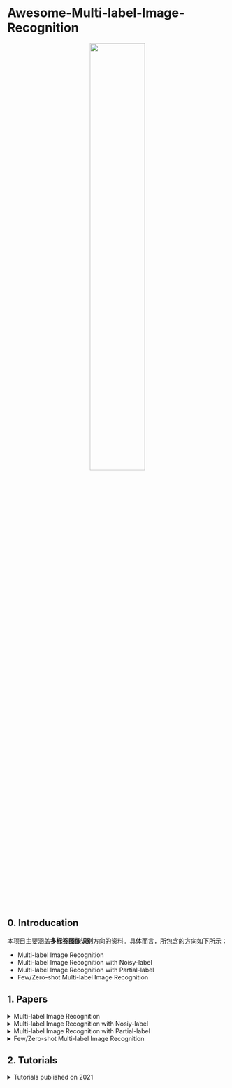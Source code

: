 # Awesome-Multi-label-Image-Recognition




<div align=center>
  <img src='./Figures/WeChat.png' width="50%" />
</div>

<div align=center>
  <a href="https://www.zhihu.com/people/putao537"><img src="https://img.shields.io/badge/知乎-blue" alt=""></a> <a href="https://twitter.com/TaoPu537"><img src="https://img.shields.io/badge/Twitter-blue" alt=""></a> <a href="https://wx.zsxq.com/dweb2/index/group/15288888851422"><img src="https://img.shields.io/badge/知识星球-green" alt=""></a>
</div>
  
## 0. Introducation
本项目主要涵盖**多标签图像识别**方向的资料。具体而言，所包含的方向如下所示：  
- Multi-label Image Recognition
- Multi-label Image Recognition with Noisy-label
- Multi-label Image Recognition with Partial-label
- Few/Zero-shot Multi-label Image Recognition

## 1. Papers
<details>
  <summary> Multi-label Image Recognition </summary>
 
### 2021       
|  **Pub.**  | **Title**                                                    |                          **Links**                           |
| :--------: | :----------------------------------------------------------- | :----------------------------------------------------------: |
| **TPAMI** | **[P-GCN]** Learning Graph Convolutional Networks for Multi-Label Recognition and Applications | [Paper](https://ieeexplore.ieee.org/abstract/document/9369105) |
| **TIP** | **[MCAR]** Learning to Discover Multi-Class Attentional Regions for Multi-Label Image Recognition | [Paper](https://arxiv.org/abs/2007.01755)/[Code](https://github.com/gaobb/MCAR) |
| **CVPR** | **[C-Trans]** General Multi-label Image Classification with Transformers | [Paper](https://openaccess.thecvf.com/content/CVPR2021/papers/Lanchantin_General_Multi-Label_Image_Classification_With_Transformers_CVPR_2021_paper.pdf)/[Code](https://github.com/QData/C-Tran) | 
| **ICCV** | **[TDRG]** Transformer-based Dual Relation Graph for Multi-label Image Recognition | [Paper](https://openaccess.thecvf.com/content/ICCV2021/papers/Zhao_Transformer-Based_Dual_Relation_Graph_for_Multi-Label_Image_Recognition_ICCV_2021_paper.pdf)/[Code](https://github.com/iCVTEAM/TDRG) |
| **ICCV** | **[ASL]** Asymmetric Loss For Multi-Label Classification | [Paper](https://openaccess.thecvf.com/content/ICCV2021/papers/Ridnik_Asymmetric_Loss_for_Multi-Label_Classification_ICCV_2021_paper.pdf)/[Code](https://github.com/Alibaba-MIIL/ASL) |
| **ICCV** | **[CSRA]** Residual Attention: A Simple but Effective Method for Multi-Label Recognition | [Paper](https://openaccess.thecvf.com/content/ICCV2021/papers/Zhu_Residual_Attention_A_Simple_but_Effective_Method_for_Multi-Label_Recognition_ICCV_2021_paper.pdf)/[Code](https://github.com/Kevinz-code/CSRA) |
| **AAAI**  | **[DSDL]** Deep Semantic Dictionary Learning for Multi-label Image Classification | [Paper](https://ojs.aaai.org/index.php/AAAI/article/view/16472/16279)/[Code](https://github.com/ZFT-CQU/DSDL) |
| **AAAI** | **[MGTN]** Modular Graph Transformer Networks for Multi-Label Image Classification | [Paper](https://people.cs.umu.se/sonvx/files/2021_AAAI_MGTN.pdf)/[Code](https://github.com/ReML-AI/MGTN) |
| **IJCAI** | **[GM-MLIC]** GM-MLIC: Graph Matching based Multi-Label Image Classification | [Paper](https://www.ijcai.org/proceedings/2021/0163.pdf) |
| **ACM MM** | **[M3TR]** M3TR: Multi-modal Multi-label Recognition with Transformer | [Paper](https://dl.acm.org/doi/pdf/10.1145/3474085.3475191)/[Code](https://github.com/iCVTEAM/M3TR) |
| arxiv | MlTr: Multi-label Classification with Transformer | [Paper](https://arxiv.org/abs/2106.06195)/[Code](https://github.com/starmemda/MlTr/) | 
| arxiv | Query2Label: A Simple Transformer Way to Multi-Label Classification | [Paper](https://arxiv.org/pdf/2107.10834.pdf)/[Code](https://github.com/SlongLiu/query2labels) |
| arxiv | Multi-layered Semantic Representation Network for Multi-label Image Classification | [Paper](https://arxiv.org/pdf/2106.11596.pdf) | 
| arxiv | Contrast Learning Visual Attention for Multi Label Classification | [Paper](https://arxiv.org/pdf/2107.11626.pdf) |
| arxiv | Learning Discriminative Representations for Multi-Label Image Recognition | [Paper](https://arxiv.org/pdf/2107.11159.pdf) |

### 2020       

|  **Pub.**  | **Title**                                                    |                          **Links**                           |
| :--------: | :----------------------------------------------------------- | :----------------------------------------------------------: |
| **TPAMI** | **[KGGR]** Knowledge-Guided Multi-Label Few-Shot Learning for General Image Recognition | [Paper](https://arxiv.org/abs/2009.09450) |
|  **TMM** | **[DER]** Disentangling, Embedding and Ranking Label Cues for Multi-Label Image Recognition | [Paper](https://ieeexplore.ieee.org/document/9122471) |
|  **TMM** | **[TS-GCN]** Joint Input and Output Space Learning for Multi-Label Image Classification | [Paper](https://ieeexplore.ieee.org/document/9115821) |
|  **CVPR** | **[PLA]** Orderless_Recurrent_Models_for_Multi-Label_Classification | [Paper](https://openaccess.thecvf.com/content_CVPR_2020/papers/Yazici_Orderless_Recurrent_Models_for_Multi-Label_Classification_CVPR_2020_paper.pdf)/[Code](https://github.com/voyazici/orderless-rnn-classification) |
|  **ECCV** | **[ADD-GCN]** Attention-Driven Dynamic Graph Convolutional Network for Multi-Label Image Recognition | [Paper](https://arxiv.org/abs/2012.02994)/[Code](https://github.com/Yejin0111/ADD-GCN) |
|  **AAAI** | **[KSSNet]** Multi-Label Classification with Label Graph Superimposing | [Paper](https://arxiv.org/abs/1911.09243)/[Code](https://github.com/mathkey/mssnet) |
|  **AAAI** | Cross-Modality Attention with Semantic Graph Embedding for Multi-Label Classification | [Paper](https://arxiv.org/abs/1912.07872) |
| **ACM MM** | **[SGTN]** Privacy-Preserving Visual Content Tagging using Graph Transformer Networks | [Paper](https://dl.acm.org/doi/10.1145/3394171.3414047)/[Code](https://github.com/ReML-AI/sgtn) |
| **ACM MM** | **[AdaHGNN]** AdaHGNN: Adaptive Hypergraph Neural Networks for Multi-Label Image Classification | [Paper](https://dl.acm.org/doi/10.1145/3394171.3414046) |

### 2019       

| **Pub.** | **Title**                                                    |                          **Links**                           |
| :------: | :----------------------------------------------------------- | :----------------------------------------------------------: |
| **CVPR** | **[ML-GCN]** Multi-Label Image Recognition with Graph Convolutional Networks | [Paper](https://openaccess.thecvf.com/content_CVPR_2019/papers/Chen_Multi-Label_Image_Recognition_With_Graph_Convolutional_Networks_CVPR_2019_paper.pdf)/[Code](https://github.com/Megvii-Nanjing/ML-GCN) |
| **CVPR** | **[VAC]** Visual Attention Consistency under Image Transforms for Multi-Label Image Classification | [Paper](https://openaccess.thecvf.com/content_CVPR_2019/papers/Guo_Visual_Attention_Consistency_Under_Image_Transforms_for_Multi-Label_Image_Classification_CVPR_2019_paper.pdf)/[Code](https://github.com/hguosc/visual_attention_consistency) |
| **ICCV** | **[SSGRL]** Learning Semantic-Specific Graph Representation for Multi-Label Image Recognition | [Paper](https://arxiv.org/abs/1908.07325)/[Code](https://github.com/HCPLab-SYSU/SSGRL) |

### 2015~2018       

| **Pub.**  | **Title**                                                    |                          **Links**                           |
| :-------: | :----------------------------------------------------------- | :----------------------------------------------------------: |
| **TPAMI'15** | **[HCP]** HCP: A Flexible CNN Framework for Multi-Label Image Classification | [Paper](https://ieeexplore.ieee.org/document/7305792)  |
| **AAAI'18** | **[Order-Free RNN]** Order-Free RNN with Visual Attention for Multi-Label Classification | [Paper](https://arxiv.org/abs/1707.05495) |
| **IJCAI'18** | **[MsDPD]** Multi-scale and Discriminative Part Detectors Based Features for Multi-label Image Classification | [Paper](https://www.ijcai.org/Proceedings/2018/0090.pdf) |
| **ICCV'17** | **[WILDCAT]** WILDCAT: Weakly Supervised Learning of Deep ConvNets for Image Classification, Pointwise Localization and Segmentation | [Paper](https://openaccess.thecvf.com/content_cvpr_2017/papers/Durand_WILDCAT_Weakly_Supervised_CVPR_2017_paper.pdf)/[Code](https://github.com/durandtibo/wildcat.pytorch) |
| **ICCV'17** | **[RDAR]** Multi-label Image Recognition by Recurrently Discovering Attentional Regions | [Paper](https://openaccess.thecvf.com/content_ICCV_2017/papers/Wang_Multi-Label_Image_Recognition_ICCV_2017_paper.pdf)/[Code](https://github.com/James-Yip/AttentionImageClass) |
| **CVPR'17** | **[SRN]** Learning Spatial Regularization with Image-level Supervisions for Multi-label Image Classification | [Paper](https://openaccess.thecvf.com/content_cvpr_2017/papers/Zhu_Learning_Spatial_Regularization_CVPR_2017_paper.pdf)/[Code](https://github.com/zhufengx/SRN_multilabel) |
| **CVPR'16** | **[CNN-RNN]** CNN-RNN: A Unified Framework for Multi-label Image Classification | [Paper](https://arxiv.org/abs/1604.04573)/[Code](https://github.com/AmrMaghraby/CNN-RNN-A-Unified-Framework-for-Multi-label-Image-Classification) |

</details>


<details>
  <summary> Multi-label Image Recognition with Nosiy-label </summary>

| **Pub.** | **Title**                                                    |                          **Links**                           |
| :------: | :----------------------------------------------------------- | :----------------------------------------------------------: |
| **CVPR'19** | Weakly Supervised Image Classification through Noise Regularization | [Paper](https://openaccess.thecvf.com/content_CVPR_2019/papers/Hu_Weakly_Supervised_Image_Classification_Through_Noise_Regularization_CVPR_2019_paper.pdf) |
| **CVPR'17** | Learning From Noisy Large-Scale Datasets With Minimal Supervision | [Paper](https://openaccess.thecvf.com/content_cvpr_2017/papers/Veit_Learning_From_Noisy_CVPR_2017_paper.pdf) |
</details>

<details>
  <summary> Multi-label Image Recognition with Partial-label </summary>
  
|  **Pub.**   | **Title**                                                    |                          **Links**                           |
| :---------: | :----------------------------------------------------------- | :----------------------------------------------------------: |
|  **CVPR'20** | Interactive Multi-Label CNN Learning with Partial Labels | [Paper](https://openaccess.thecvf.com/content_CVPR_2020/papers/Huynh_Interactive_Multi-Label_CNN_Learning_With_Partial_Labels_CVPR_2020_paper.pdf) |
| **NeurIPS'20** | Exploiting weakly supervised visual patterns to learn from partial annotations | [Paper](https://proceedings.neurips.cc/paper/2020/file/066ca7bf90807fcd8e4f1eaef4e4e8f7-Paper.pdf) |
|  **CVPR'19** | Learning a Deep ConvNet for Multi-label Classification with Partial Labels | [Paper](https://openaccess.thecvf.com/content_CVPR_2019/papers/Durand_Learning_a_Deep_ConvNet_for_Multi-Label_Classification_With_Partial_Labels_CVPR_2019_paper.pdf) |
| arxiv | **[ATAM]** Rethinking Crowdsourcing Annotation: Partial Annotation with Salient Labels for Multi-Label Image Classification | [Paper](https://arxiv.org/pdf/2109.02688.pdf) |
</details>

<details>
  <summary> Few/Zero-shot Multi-label Image Recognition </summary>

| **Pub.** | **Title**                                                    |                          **Links**                           |
| :------: | :----------------------------------------------------------- | :----------------------------------------------------------: |
| **ICCV'21** | **[BiAM]** Discriminative Region-based Multi-Label Zero-Shot Learning |[Paper](https://openaccess.thecvf.com/content/ICCV2021/papers/Narayan_Discriminative_Region-Based_Multi-Label_Zero-Shot_Learning_ICCV_2021_paper.pdf)/[Code](https://github.com/akshitac8/BiAM) |
| **ICCV'21** | Semantic Diversity Learning for Zero-Shot Multi-label Classification | [Paper](https://openaccess.thecvf.com/content/ICCV2021/papers/Ben-Cohen_Semantic_Diversity_Learning_for_Zero-Shot_Multi-Label_Classification_ICCV_2021_paper.pdf)/[Code](https://github.com/Alibaba-MIIL/ZS_SDL) |
| **CVPR'20** | A Shared Multi-Attention Framework for Multi-Label Zero-Shot Learning | [Paper](https://openaccess.thecvf.com/content_CVPR_2020/papers/Huynh_A_Shared_Multi-Attention_Framework_for_Multi-Label_Zero-Shot_Learning_CVPR_2020_paper.pdf) |
| **CVPR'18** | Multi-Label Zero-Shot Learning with Structured Knowledge Graphs | [Paper](https://openaccess.thecvf.com/content_cvpr_2018/papers/Lee_Multi-Label_Zero-Shot_Learning_CVPR_2018_paper.pdf)/[Code](https://github.com/Phoenix1327/ML-ZSL) |
| **CVPR'16** | Fast Zero-Shot Image Tagging | [Paper](https://openaccess.thecvf.com/content_cvpr_2016/papers/Zhang_Fast_Zero-Shot_Image_CVPR_2016_paper.pdf)/[Code](https://github.com/brthmas/Fast-Zero-Shot-Image-Tagging) |
| arxiv | Multi-Label Learning from Single Positive Labels | [Paper](https://arxiv.org/pdf/2106.09708.pdf)|
</details>


## 2. Tutorials

<details> <summary> Tutorials published on 2021  </summary>
  
|  **Pub.**  | **Title**                                                    |                          **Links**                           |
| :--------: | :----------------------------------------------------------- | :----------------------------------------------------------: |
|  |  |  |

</details>
